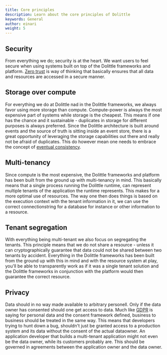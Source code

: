 ```yaml
---
title: Core principles
description: Learn about the core principles of Dolittle
keywords: General
author: einari
weight: 5
---
```


## Security

From everything we do; security is at the heart. We want users to feel
secure when using systems built on top of the Dolittle frameworks and
platform. [Zero trust](https://www.paloaltonetworks.com/cyberpedia/what-is-a-zero-trust-architecture)
is way of thinking that basically ensures that all data and resources
are accessed in a secure manner. 

## Storage over compute

For everything we do at Dolittle nad in the Dolittle frameworks,
we always favor using more storage than compute. Compute-power is
always the most expensive part of systems while storage is the
cheapest. This means if one has the chance and it sustainable - 
duplicates in storage for different purposes is always preferred.
Since the Dolittle architecture is built around events and the
source of truth is sitting inside an event store, there is a great
opportunity of leveraging the storage capabilities out there and
really not be afraid of duplicates. This do however mean one needs
to embrace the concept of [eventual consistency](https://en.m.wikipedia.org/wiki/Eventual_consistency).

## Multi-tenancy

Since compute is the most expensive, the Dolittle frameworks and platform
has been built from the ground up with multi-tenancy in mind.
This basically means that a single process running the Dolittle runtime,
can represent multiple tenants of the application the runtime represents.
This makes for a more optimal use of resources. The way one then does
things is based on the execution context with the tenant information in
it, we can use the correct connectionstring for a database for instance
or other information to a resource.

## Tenant segregation

With everything being multi-tenant we also focus on segregating the tenants.
This principle means that we do not share a resource - unless it can cryptographically
guarantee that data could not be shared between two tenants by accident.
Everything in the Dolittle frameworks has been built from the ground up
with this in mind and with the resource system at play, you'll be able to
transparently work as if it was a single tenant solution and the Dolittle frameworks
in conjunction with the platform would then guarantee the correct resource.

## Privacy

Data should in no way made available to arbitrary personell. Only if the data owner
has consented should one get access to data. Much like [GDPR](https://eugdpr.org)
is saying for personal data and the consent framework defined, business to business
should be treated in the same way. This means that developers trying to hunt down
a bug, shouldn't just be granted access to a production system and its data without
the consent of the actual dataowner. An application developer that builds a
multi-tenant application might not even be the data owner, while its customers
probably are. This should be governed in agreements between the application owner and
the data owner.